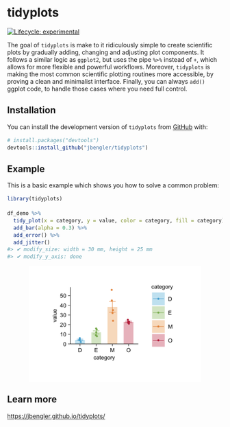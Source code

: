 
<!-- README.md is generated from README.Rmd. Please edit that file -->

# tidyplots

<!-- badges: start -->

[![Lifecycle:
experimental](https://img.shields.io/badge/lifecycle-experimental-orange.svg)](https://www.tidyverse.org/lifecycle/#experimental)
<!-- badges: end -->

The goal of `tidyplots` is make to it ridiculously simple to create
scientific plots by gradually adding, changing and adjusting plot
components. It follows a similar logic as `ggplot2`, but uses the pipe
`%>%` instead of `+`, which allows for more flexible and powerful
workflows. Moreover, `tidyplots` is making the most common scientific
plotting routines more accessible, by proving a clean and minimalist
interface. Finally, you can always `add()` ggplot code, to handle those
cases where you need full control.

## Installation

You can install the development version of `tidyplots` from
[GitHub](https://github.com/) with:

``` r
# install.packages("devtools")
devtools::install_github("jbengler/tidyplots")
```

## Example

This is a basic example which shows you how to solve a common problem:

``` r
library(tidyplots)

df_demo %>% 
  tidy_plot(x = category, y = value, color = category, fill = category) %>% 
  add_bar(alpha = 0.3) %>% 
  add_error() %>% 
  add_jitter()
#> ✔ modify_size: width = 30 mm, height = 25 mm
#> ✔ modify_y_axis: done
```

<img src="man/figures/README-example-1.png" width="80%" style="display: block; margin: auto;" />

## Learn more

<https://jbengler.github.io/tidyplots/>
